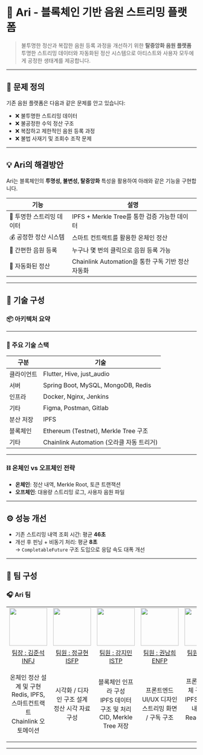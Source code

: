 # 🎵 Ari - 블록체인 기반 음원 스트리밍 플랫폼

> 불투명한 정산과 복잡한 음원 등록 과정을 개선하기 위한 **탈중앙화 음원 플랫폼**  
> 투명한 스트리밍 데이터와 자동화된 정산 시스템으로 아티스트와 사용자 모두에게 공정한 생태계를 제공합니다.

---

## 🧩 문제 정의

기존 음원 플랫폼은 다음과 같은 문제를 안고 있습니다:

- ❌ 불투명한 스트리밍 데이터  
- ❌ 불공정한 수익 정산 구조  
- ❌ 복잡하고 제한적인 음원 등록 과정  
- ❌ 불법 사재기 및 조회수 조작 문제  

---

## 💡 Ari의 해결방안

Ari는 블록체인의 **투명성, 불변성, 탈중앙화** 특성을 활용하여 아래와 같은 기능을 구현합니다.

| 기능 | 설명 |
|------|------|
| 🔎 투명한 스트리밍 데이터 | IPFS + Merkle Tree를 통한 검증 가능한 데이터 |
| 💰 공정한 정산 시스템 | 스마트 컨트랙트를 활용한 온체인 정산 |
| 🚀 간편한 음원 등록 | 누구나 몇 번의 클릭으로 음원 등록 가능 |
| 🔄 자동화된 정산 | Chainlink Automation을 통한 구독 기반 정산 자동화 |

---

## 🔧 기술 구성

### 📦 아키텍처 요약
  
  ---

### 🧱 주요 기술 스택

| 구분 | 기술 |
|------|------|
| 클라이언트 | Flutter, Hive, just_audio |
| 서버 | Spring Boot, MySQL, MongoDB, Redis |
| 인프라 | Docker, Nginx, Jenkins |
| 기타 | Figma, Postman, Gitlab |
| 분산 저장 | IPFS |
| 블록체인 | Ethereum (Testnet), Merkle Tree 구조 |
| 기타 | Chainlink Automation (오라클 자동 트리거) |

---

### ⛓️ 온체인 vs 오프체인 전략

- **온체인**: 정산 내역, Merkle Root, 토큰 트랜잭션  
- **오프체인**: 대용량 스트리밍 로그, 사용자 음원 파일

---

## ⚙️ 성능 개선

- 기존 스트리밍 내역 조회 시간: 평균 **46초**
- 개선 후 핀닝 + 비동기 처리: 평균 **8초**  
  → `CompletableFuture` 구조 도입으로 응답 속도 대폭 개선

---

## 👥 팀 구성

### 🎧 Ari 팀

<table>
  <tbody>
    <tr align="center">
      <td><img src="https://avatars.githubusercontent.com/u/113484236?v=4" width="100px;" alt=""/><br /></td>
      <td><img src="https://avatars.githubusercontent.com/u/108385400?v=4" width="100px;" alt=""/><br /></td>
      <td><img src="https://avatars.githubusercontent.com/u/174885052?v=4" width="100px;" alt=""/><br /></td>
      <td><img src="https://avatars.githubusercontent.com/u/175234691?v=4" width="100px;" alt=""/><br /></td>
      <td><img src="https://avatars.githubusercontent.com/u/145769307?v=4" width="100px;" alt=""/><br /></td>
      <td><img src="https://avatars.githubusercontent.com/u/101163507?v=4" width="100px;" alt=""/><br /></td>
    </tr>
    <tr align="center">
      <td width="200"><a href="http://github.com/miltonjskim">팀장 : 김준석<br/>INFJ</a></td>
      <td width="200"><a href="http://github.com/wjdrbgus8167">팀원 : 정규현<br/>ISFP</a></td>
      <td width="200"><a href="https://github.com/kingkang85">팀원 : 강지민<br/>ISTP</a></td>
      <td width="200"><a href="https://github.com/naemhui">팀원 : 권남희<br/>ENFP</a></td>
      <td width="200"><a href="https://github.com/songowen">팀원 : 송창현<br/>ISTP</a></td>
      <td width="200"><a href="https://github.com/jinwooseok">팀원 : 진우석<br/>ENTJ</a></td>
    </tr>
    <tr align="center" height="200">
      <td>온체인 정산 설계 및 구현<br>Redis, IPFS, 스마트컨트랙트<br>Chainlink 오토메이션</td>
      <td>시각화 / 디자인 구조 설계<br>정산 시각 자료 구성</td>
      <td>블록체인 인프라 구성<br>IPFS 데이터 구조 및 처리<br>CID, Merkle Tree 저장</td>
      <td>프론트엔드 UI/UX 디자인<br>스트리밍 화면 / 구독 구조</td>
      <td>프론트엔드 전체 구조 설계<br>IPFS 스트리밍 내역 처리<br>React 기반 구현</td>
      <td>프론트엔드 문서 작성<br>페이지 구성 정리 및 README</td>
    </tr>
  </tbody>
</table>

---
